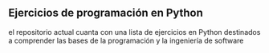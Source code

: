 ## Ejercicios de programación en Python 

el repositorio actual cuanta con una lista de ejercicios en Python destinados a comprender las bases de la programación y la ingeniería de software
